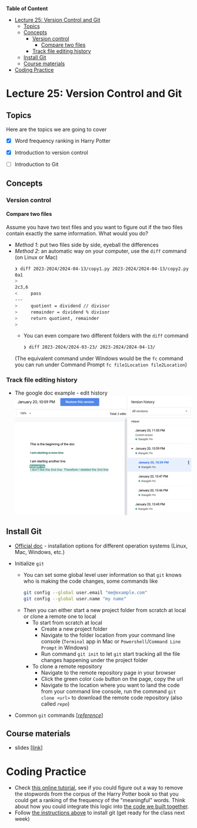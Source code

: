 
**Table of Content**
- [Lecture 25: Version Control and Git](#lecture-25-version-control-and-git)
  - [Topics](#topics)
  - [Concepts](#concepts)
    - [Version control](#version-control)
      - [Compare two files](#compare-two-files)
    - [Track file editing history](#track-file-editing-history)
  - [Install Git](#install-git)
  - [Course materials](#course-materials)
- [Coding Practice](#coding-practice)

# Lecture 25: Version Control and Git

## Topics
Here are the topics we are going to cover
* [x] Word frequency ranking in Harry Potter
* [x] Introduction to version control
* [ ] Introduction to Git


## Concepts
###  Version control
####  Compare two files
Assume you have two text files and you want to figure out if the two files contain exactly the same information. What would you do?
* *Method 1*: put two files side by side, eyeball the differences
* *Method 2*: an automatic way on your computer, use the `diff` command (on Linux or Mac)
    ```sh
    ❯ diff 2023-2024/2024-04-13/copy1.py 2023-2024/2024-04-13/copy2.py
    0a1
    >
    2c3,6
    <     pass
    ---
    >     quotient = dividend // divisor
    >     remainder = dividend % divisor
    >     return quotient, remainder
    >
    ```
  * You can even compare two different folders with the `diff` command
    ```sh
    ❯ diff 2023-2024/2024-03-23/ 2023-2024/2024-04-13/
    ```
  (The equivalent command under Windows would be the `fc` command you can run under Command Prompt `fc file1Location file2Location`)
###  Track file editing history
* The google doc example - edit history
![](./version_history_google_doc.png)

##  Install Git
* [Official doc](https://git-scm.com/book/en/v2/Getting-Started-Installing-Git) - installation options for different operation systems (Linux, Mac, Windows, etc.)
* Initialize `git`
  * You can set some global level user information so that `git` knows who is making the code changes, some commands like 
    ```sh
    git config --global user.email "me@example.com"
    git config --global user.name "my name"
    ```
  * Then you can either start a new project folder from scratch at local or clone a remote one to local
    * To start from scratch at local
      * Create a new project folder
      * Navigate to the folder location from your command line console (`Terminal` app in Mac or `Powershell`/`Command Line Prompt` in Windows)
      * Run command `git init` to let `git` start tracking all the file changes happening under the project folder
    * To clone a remote repository
      * Navigate to the remote repository page in your browser
      * Click the green color `Code` button on the page, copy the url
      * Navigate to the location where you want to land the code from your command line console, run the command `git clone <url>` to download the remote code repository (also called *`repo`*)

* Common `git` commands  [[*reference*](http://guides.beanstalkapp.com/version-control/common-git-commands.html)]

## Course materials
* slides [[link](https://docs.google.com/presentation/d/1V3UgsJ_vXLN_qYO2Xe-VDvUkvW_6z8zKf4HqK8BzfAQ/edit?usp=sharing)]

# Coding Practice
* Check [this online tutorial](https://www.geeksforgeeks.org/removing-stop-words-nltk-python/), see if you could figure out a way to remove the stopwords from the corpus of the Harry Potter book so that you could get a ranking of the frequency of the "meaningful" words. Think about how you could integrate this logic into [the code we built together](./word_count.py).
* Follow [the instructions above](#install-git) to install git (get ready for the class next week) 
